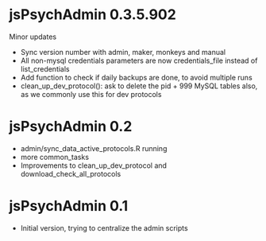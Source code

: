 # jsPsychAdmin 0.3.5.902

Minor updates

* Sync version number with admin, maker, monkeys and manual
* All non-mysql credentials parameters are now credentials_file instead of list_credentials
* Add function to check if daily backups are done, to avoid multiple runs
* clean_up_dev_protocol(): ask to delete the pid + 999 MySQL tables also, as we commonly use this for dev protocols

# jsPsychAdmin 0.2

- admin/sync_data_active_protocols.R running
- more common_tasks
- Improvements to clean_up_dev_protocol and download_check_all_protocols

# jsPsychAdmin 0.1

- Initial version, trying to centralize the admin scripts
